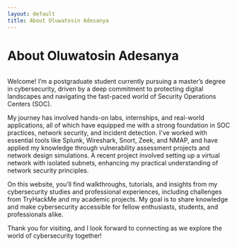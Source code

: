 ```yaml
---
layout: default
title: About Oluwatosin Adesanya
---
```


<div class="post">
	<h1 class="pageTitle">About Oluwatosin Adesanya</h1>
	<img src="{{ '/assets/img/touring.jpg' | relative_url }}" alt="">
	<p class="intro">Welcome! I’m a postgraduate student currently pursuing a master’s degree in cybersecurity, driven by a deep commitment to protecting digital landscapes and navigating the fast-paced world of Security Operations Centers (SOC).</p>
	<p>My journey has involved hands-on labs, internships, and real-world applications, all of which have equipped me with a strong foundation in SOC practices, network security, and incident detection. I've worked with essential tools like Splunk, Wireshark, Snort, Zeek, and NMAP, and have applied my knowledge through vulnerability assessment projects and network design simulations. A recent project involved setting up a virtual network with isolated subnets, enhancing my practical understanding of network security principles.</p>
	<p>On this website, you’ll find walkthroughs, tutorials, and insights from my cybersecurity studies and professional experiences, including challenges from TryHackMe and my academic projects. My goal is to share knowledge and make cybersecurity accessible for fellow enthusiasts, students, and professionals alike.</p>
	<p>Thank you for visiting, and I look forward to connecting as we explore the world of cybersecurity together!<p>
	
</div>
